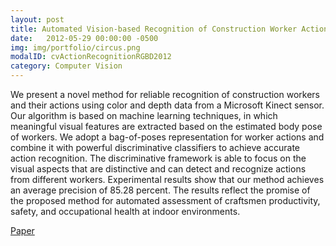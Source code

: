```yaml
---
layout: post
title: Automated Vision-based Recognition of Construction Worker Actions Using RGBD Cameras
date:   2012-05-29 00:00:00 -0500
img: img/portfolio/circus.png
modalID: cvActionRecognitionRGBD2012
category: Computer Vision
---
```

We present a novel method for reliable recognition of construction workers and their actions using color and depth data from a Microsoft Kinect sensor. Our algorithm is based on machine learning techniques, in which meaningful visual features are extracted based on the estimated body pose of workers. We adopt a bag-of-poses representation for worker actions and combine it with powerful discriminative classifiers to achieve accurate action recognition. The discriminative framework is able to focus on the visual aspects that are distinctive and can detect and recognize actions from different workers. Experimental results show that our method achieves an average precision of 85.28 percent. The results reflect the promise of the proposed method for automated assessment of craftsmen productivity, safety, and occupational health at indoor environments.

[Paper](https://drive.google.com/open?id=0B0ZXjo_p8lHBS1RReEFZa1Y3TGM)
